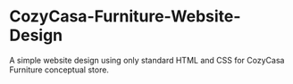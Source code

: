 # CozyCasa-Furniture-Website-Design
A simple website design using only standard HTML and CSS for CozyCasa Furniture conceptual store.
